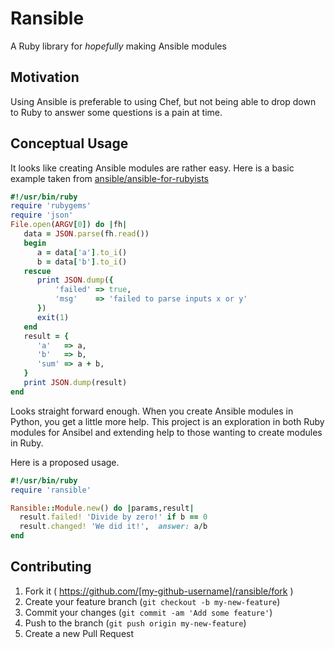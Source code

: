 # Ransible

A Ruby library for _hopefully_ making Ansible modules

## Motivation

Using Ansible is preferable to using Chef, but not being able to drop down to Ruby to answer some questions is a pain at time.

## Conceptual Usage

It looks like creating Ansible modules are rather easy. Here is a basic example taken from [ansible/ansible-for-rubyists](https://github.com/ansible/ansible-for-rubyists)

```ruby
#!/usr/bin/ruby
require 'rubygems'
require 'json'
File.open(ARGV[0]) do |fh|
   data = JSON.parse(fh.read())
   begin
      a = data['a'].to_i()
      b = data['b'].to_i()
   rescue
      print JSON.dump({
          'failed' => true,
          'msg'    => 'failed to parse inputs x or y'
      })
      exit(1)
   end
   result = {
      'a'   => a,
      'b'   => b,
      'sum' => a + b,
   }
   print JSON.dump(result)
end
```

Looks straight forward enough. When you create Ansible modules in Python, you get a little more help. This project is an exploration in both Ruby modules for Ansibel and extending help to those wanting to create modules in Ruby.

Here is a proposed usage.

```ruby
#!/usr/bin/ruby
require 'ransible'

Ransible::Module.new() do |params,result|
  result.failed! 'Divide by zero!' if b == 0
  result.changed! 'We did it!',  answer: a/b
end
```


## Contributing

1. Fork it ( https://github.com/[my-github-username]/ransible/fork )
2. Create your feature branch (`git checkout -b my-new-feature`)
3. Commit your changes (`git commit -am 'Add some feature'`)
4. Push to the branch (`git push origin my-new-feature`)
5. Create a new Pull Request
